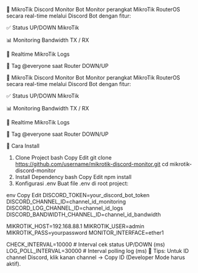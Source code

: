 📡 MikroTik Discord Monitor Bot
Monitor perangkat MikroTik RouterOS secara real-time melalui Discord Bot dengan fitur:

✅ Status UP/DOWN MikroTik

📊 Monitoring Bandwidth TX / RX

📝 Realtime MikroTik Logs

🔔 Tag @everyone saat Router DOWN/UP

📡 MikroTik Discord Monitor Bot
Monitor perangkat MikroTik RouterOS secara real-time melalui Discord Bot dengan fitur:

✅ Status UP/DOWN MikroTik

📊 Monitoring Bandwidth TX / RX

📝 Realtime MikroTik Logs

🔔 Tag @everyone saat Router DOWN/UP

🚀 Cara Install
1. Clone Project
bash
Copy
Edit
git clone https://github.com/username/mikrotik-discord-monitor.git
cd mikrotik-discord-monitor
2. Install Dependency
bash
Copy
Edit
npm install
3. Konfigurasi .env
Buat file .env di root project:

env
Copy
Edit
DISCORD_TOKEN=your_discord_bot_token
DISCORD_CHANNEL_ID=channel_id_monitoring
DISCORD_LOG_CHANNEL_ID=channel_id_logs
DISCORD_BANDWIDTH_CHANNEL_ID=channel_id_bandwidth

MIKROTIK_HOST=192.168.88.1
MIKROTIK_USER=admin
MIKROTIK_PASS=yourpassword
MONITOR_INTERFACE=ether1

CHECK_INTERVAL=10000          # Interval cek status UP/DOWN (ms)
LOG_POLL_INTERVAL=30000       # Interval polling log (ms)
🎯 Tips: Untuk ID channel Discord, klik kanan channel → Copy ID (Developer Mode harus aktif).
